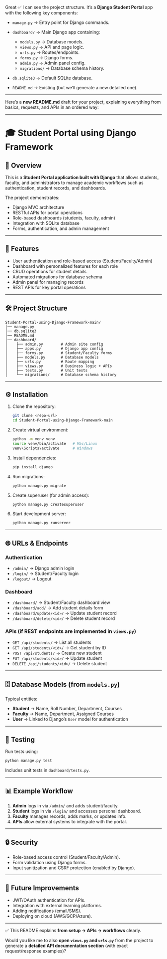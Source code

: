 Great ✅ I can see the project structure. It’s a **Django Student Portal** app with the following key components:

* `manage.py` → Entry point for Django commands.
* `dashboard/` → Main Django app containing:

  * `models.py` → Database models.
  * `views.py` → API and page logic.
  * `urls.py` → Routes/endpoints.
  * `forms.py` → Django forms.
  * `admin.py` → Admin panel config.
  * `migrations/` → Database schema history.
* `db.sqlite3` → Default SQLite database.
* `README.md` → Existing (but we’ll generate a new detailed one).

---

Here’s a **new README.md** draft for your project, explaining everything from basics, requests, and APIs in an ordered way:

---

# 🎓 Student Portal using Django Framework

## 📌 Overview

This is a **Student Portal application built with Django** that allows students, faculty, and administrators to manage academic workflows such as authentication, student records, and dashboards.

The project demonstrates:

* Django MVC architecture
* RESTful APIs for portal operations
* Role-based dashboards (students, faculty, admin)
* Integration with SQLite database
* Forms, authentication, and admin management

---

## 🚀 Features

* User authentication and role-based access (Student/Faculty/Admin)
* Dashboard with personalized features for each role
* CRUD operations for student details
* Automated migrations for database schema
* Admin panel for managing records
* REST APIs for key portal operations

---

## 🛠️ Project Structure

```
Student-Portal-using-Django-Framework-main/
│── manage.py
│── db.sqlite3
│── README.md
│── dashboard/
│    ├── admin.py        # Admin site config
│    ├── apps.py         # Django app config
│    ├── forms.py        # Student/Faculty forms
│    ├── models.py       # Database models
│    ├── urls.py         # Route mapping
│    ├── views.py        # Business logic + APIs
│    ├── tests.py        # Unit tests
│    └── migrations/     # Database schema history
```

---

## ⚙️ Installation

1. Clone the repository:

   ```bash
   git clone <repo-url>
   cd Student-Portal-using-Django-Framework-main
   ```

2. Create virtual environment:

   ```bash
   python -m venv venv
   source venv/bin/activate   # Mac/Linux
   venv\Scripts\activate      # Windows
   ```

3. Install dependencies:

   ```bash
   pip install django
   ```

4. Run migrations:

   ```bash
   python manage.py migrate
   ```

5. Create superuser (for admin access):

   ```bash
   python manage.py createsuperuser
   ```

6. Start development server:

   ```bash
   python manage.py runserver
   ```

---

## 🌐 URLs & Endpoints

### Authentication

* `/admin/` → Django admin login
* `/login/` → Student/Faculty login
* `/logout/` → Logout

### Dashboard

* `/dashboard/` → Student/Faculty dashboard view
* `/dashboard/add/` → Add student details form
* `/dashboard/update/<id>/` → Update student record
* `/dashboard/delete/<id>/` → Delete student record

### APIs (if REST endpoints are implemented in `views.py`)

* `GET /api/students/` → List all students
* `GET /api/students/<id>/` → Get student by ID
* `POST /api/students/` → Create new student
* `PUT /api/students/<id>/` → Update student
* `DELETE /api/students/<id>/` → Delete student

---

## 🗄️ Database Models (from `models.py`)

Typical entities:

* **Student** → Name, Roll Number, Department, Courses
* **Faculty** → Name, Department, Assigned Courses
* **User** → Linked to Django’s `User` model for authentication

---

## 🧪 Testing

Run tests using:

```bash
python manage.py test
```

Includes unit tests in `dashboard/tests.py`.

---

## 📊 Example Workflow

1. **Admin** logs in via `/admin/` and adds student/faculty.
2. **Student** logs in via `/login/` and accesses personal dashboard.
3. **Faculty** manages records, adds marks, or updates info.
4. **APIs** allow external systems to integrate with the portal.

---

## 🔒 Security

* Role-based access control (Student/Faculty/Admin).
* Form validation using Django forms.
* Input sanitization and CSRF protection (enabled by Django).

---

## 📌 Future Improvements

* JWT/OAuth authentication for APIs.
* Integration with external learning platforms.
* Adding notifications (email/SMS).
* Deploying on cloud (AWS/GCP/Azure).

---

✅ This README explains **from setup → APIs → workflows** clearly.

Would you like me to also **open `views.py` and `urls.py`** from the project to generate a **detailed API documentation section** (with exact request/response examples)?
